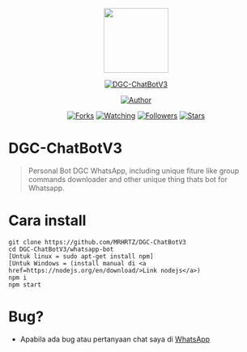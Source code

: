 <p align="center">
<img src="https://raw.githubusercontent.com/MRHRTZ/DGC-ChatBotV3/main/whatsapp-bot/media/%2B62%20812-2111-5819%2020201013_055225.jpg" width="128" height="128"/>
</p>
<p align="center">
<a href="#"><img title="DGC-ChatBotV3" src="https://img.shields.io/badge/Whatsapp Bot-green?colorA=%23ff0000&colorB=%23017e40&style=for-the-badge"></a>
</p>
<p align="center">
<a href="https://github.com/MRHRTZ"><img title="Author" src="https://img.shields.io/badge/Author-MRHRTZ-red.svg?style=for-the-badge&logo=github"></a>
</p>
<p align="center">
<a href="https://github.com/MRHRTZ/DGC-ChatBotV3/network/members"><img title="Forks" src="https://img.shields.io/github/forks/MRHRTZ/DGC-ChatBotV3?color=red&style=flat-square"></a>
<a href="https://github.com/MRHRTZ/DGC-ChatBotV3/watchers"><img title="Watching" src="https://img.shields.io/github/watchers/MRHRTZ/DGC-ChatBotV3?label=Watchers&color=blue&style=flat-square"></a>
<a href="https://github.com/MRHRTZ/DGC-ChatBotV3"><img title="Followers" src="https://img.shields.io/github/followers/MRHRTZ?color=blue&style=flat-square"></a>
<a href="https://github.com/MRHRTZ/DGC-ChatBotV3/stargazers/"><img title="Stars" src="https://img.shields.io/github/stars/MRHRTZ/DGC-ChatBotV3?color=red&style=flat-square"></a>
</p>


# DGC-ChatBotV3
>Personal Bot DGC WhatsApp, including unique fiture like group commands downloader and other unique thing thats bot for Whatsapp. 

# Cara install

```
git clone https://github.com/MRHRTZ/DGC-ChatBotV3
cd DGC-ChatBotV3/whatsapp-bot
[Untuk linux = sudo apt-get install npm]
[Untuk Windows = (install manual di <a href=https://nodejs.org/en/download/>Link nodejs</a>) 
npm i
npm start
```

# Bug? 
- Apabila ada bug atau pertanyaan chat saya di <a href=https://wa.me/6285559038021>WhatsApp</a>
